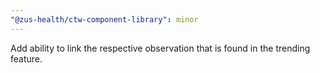 ```yaml
---
"@zus-health/ctw-component-library": minor
---
```


Add ability to link the respective observation that is found in the trending feature.
